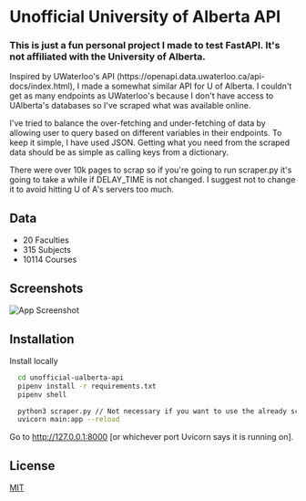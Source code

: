 # Unofficial University of Alberta API

### This is just a fun personal project I made to test FastAPI. It's not affiliated with the University of Alberta.

<p>
Inspired by UWaterloo's API (https://openapi.data.uwaterloo.ca/api-docs/index.html), I made a somewhat similar API for U of Alberta. I couldn't get as many endpoints as  UWaterloo's because I don't have access to UAlberta's databases so I've scraped what was available online. 
</p>
<p>
I've tried to balance the over-fetching and under-fetching of data by allowing user to query based on different variables in their endpoints. To keep it simple, I have used JSON. Getting what you need from the scraped data should be as simple as calling keys from a dictionary.
</p>
<p>
There were over 10k pages to scrap so if you're going to run scraper.py it's going to take a while if DELAY_TIME is not changed. I suggest not to change it to avoid hitting U of A's servers too much.
</p>

## Data
- 20 Faculties
- 315 Subjects
- 10114 Courses

## Screenshots
![App Screenshot](https://via.placeholder.com/468x300?text=App+Screenshot+Here)

## Installation 

Install locally

```bash 
  cd unofficial-ualberta-api
  pipenv install -r requirements.txt
  pipenv shell

  python3 scraper.py // Not necessary if you want to use the already scraped data in the data folder.
  uvicorn main:app --reload
```
Go to http://127.0.0.1:8000 [or whichever port Uvicorn says it is running on].

## License
[MIT](https://choosealicense.com/licenses/mit/)